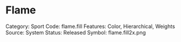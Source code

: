 # Flame

Category: Sport
Code: flame.fill
Features: Color, Hierarchical, Weights
Source: System
Status: Released
Symbol: flame.fill2x.png